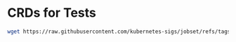 # CRDs for Tests

```bash
wget https://raw.githubusercontent.com/kubernetes-sigs/jobset/refs/tags/v0.7.1/config/components/crd/bases/jobset.x-k8s.io_jobsets.yaml
```
